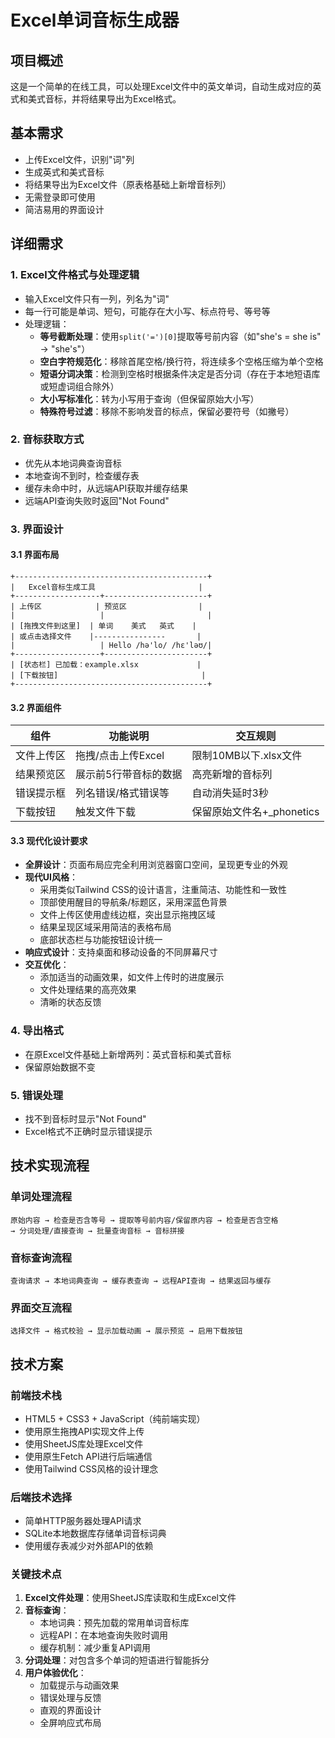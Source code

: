 # Excel单词音标生成器

## 项目概述
这是一个简单的在线工具，可以处理Excel文件中的英文单词，自动生成对应的英式和美式音标，并将结果导出为Excel格式。

## 基本需求
- 上传Excel文件，识别"词"列
- 生成英式和美式音标
- 将结果导出为Excel文件（原表格基础上新增音标列）
- 无需登录即可使用
- 简洁易用的界面设计

## 详细需求

### 1. Excel文件格式与处理逻辑
- 输入Excel文件只有一列，列名为"词"
- 每一行可能是单词、短句，可能存在大小写、标点符号、等号等
- 处理逻辑：
  - **等号截断处理**：使用`split('=')[0]`提取等号前内容（如"she's = she is" → "she's"）
  - **空白字符规范化**：移除首尾空格/换行符，将连续多个空格压缩为单个空格
  - **短语分词决策**：检测到空格时根据条件决定是否分词（存在于本地短语库或短虚词组合除外）
  - **大小写标准化**：转为小写用于查询（但保留原始大小写）
  - **特殊符号过滤**：移除不影响发音的标点，保留必要符号（如撇号）

### 2. 音标获取方式
- 优先从本地词典查询音标
- 本地查询不到时，检查缓存表
- 缓存未命中时，从远端API获取并缓存结果
- 远端API查询失败时返回"Not Found"

### 3. 界面设计

#### 3.1 界面布局
```
+-------------------------------------------+
|   Excel音标生成工具                       |
+-------------------+-----------------------+
| 上传区            | 预览区                |
|                   |                       |
| [拖拽文件到这里]  | 单词    美式   英式    |
| 或点击选择文件    |----------------       |
|                   | Hello /hə'lo/ /hɛ'ləʊ/|
+-------------------+-----------------------+
| [状态栏] 已加载：example.xlsx             |
| [下载按钮]                                |
+-------------------------------------------+
```

#### 3.2 界面组件

| 组件 | 功能说明 | 交互规则 |
| --- | --- | --- |
| 文件上传区 | 拖拽/点击上传Excel | 限制10MB以下.xlsx文件 |
| 结果预览区 | 展示前5行带音标的数据 | 高亮新增的音标列 |
| 错误提示框 | 列名错误/格式错误等 | 自动消失延时3秒 |
| 下载按钮 | 触发文件下载 | 保留原始文件名+_phonetics |

#### 3.3 现代化设计要求

- **全屏设计**：页面布局应完全利用浏览器窗口空间，呈现更专业的外观
- **现代UI风格**：
  - 采用类似Tailwind CSS的设计语言，注重简洁、功能性和一致性
  - 顶部使用醒目的导航条/标题区，采用深蓝色背景
  - 文件上传区使用虚线边框，突出显示拖拽区域
  - 结果呈现区域采用简洁的表格布局
  - 底部状态栏与功能按钮设计统一
- **响应式设计**：支持桌面和移动设备的不同屏幕尺寸
- **交互优化**：
  - 添加适当的动画效果，如文件上传时的进度展示
  - 文件处理结果的高亮效果
  - 清晰的状态反馈

### 4. 导出格式
- 在原Excel文件基础上新增两列：英式音标和美式音标
- 保留原始数据不变

### 5. 错误处理
- 找不到音标时显示"Not Found"
- Excel格式不正确时显示错误提示

## 技术实现流程

### 单词处理流程
```
原始内容 → 检查是否含等号 → 提取等号前内容/保留原内容 → 检查是否含空格 
→ 分词处理/直接查询 → 批量查询音标 → 音标拼接
```

### 音标查询流程
```
查询请求 → 本地词典查询 → 缓存表查询 → 远程API查询 → 结果返回与缓存
```

### 界面交互流程
```
选择文件 → 格式校验 → 显示加载动画 → 展示预览 → 启用下载按钮
```

## 技术方案

### 前端技术栈
- HTML5 + CSS3 + JavaScript（纯前端实现）
- 使用原生拖拽API实现文件上传
- 使用SheetJS库处理Excel文件
- 使用原生Fetch API进行后端通信
- 使用Tailwind CSS风格的设计理念

### 后端技术选择
- 简单HTTP服务器处理API请求
- SQLite本地数据库存储单词音标词典
- 使用缓存表减少对外部API的依赖

### 关键技术点
1. **Excel文件处理**：使用SheetJS库读取和生成Excel文件
2. **音标查询**：
   - 本地词典：预先加载的常用单词音标库
   - 远程API：在本地查询失败时调用
   - 缓存机制：减少重复API调用
3. **分词处理**：对包含多个单词的短语进行智能拆分
4. **用户体验优化**：
   - 加载提示与动画效果
   - 错误处理与反馈
   - 直观的界面设计
   - 全屏响应式布局

 